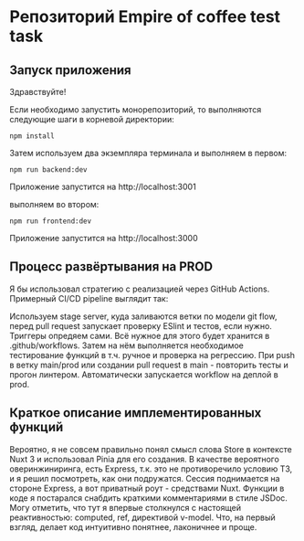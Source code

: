 # Репозиторий Empire of coffee test task

## Запуск приложения

Здравствуйте!

Если необходимо запустить монорепозиторий, то выполняются следующие шаги в корневой директории:

`npm install`

Затем используем два экземпляра терминала и выполняем в первом:

`npm run backend:dev`

Приложение запустится на http://localhost:3001

выполняем во втором:

`npm run frontend:dev`

Приложение запустится на http://localhost:3000

## Процесс развёртывания на PROD

Я бы использовал стратегию c реализацией через GitHub Actions. Примерный CI/CD pipeline выглядит так:

Используем stage server, куда заливаются ветки по модели git flow, перед pull request запускает проверку ESlint и тестов, если нужно. Триггеры опредяем сами.
Всё нужное для этого будет хранится в .github/workflows.
Затем на нём выполняется необходимое тестирование функций в т.ч. ручное и проверка на регрессию.
При push в ветку main/prod или создании pull request в main - повторить тесты и прогон линтером. Автоматически запускается workflow на деплой в prod.

## Краткое описание имплементированных функций

Вероятно, я не совсем правильно понял смысл слова Store в контексте Nuxt 3 и использовал Pinia для его создания.
В качестве вероятного оверинжиниринга, есть Express, т.к. это не противоречило условию ТЗ, и я решил посмотреть, как они подружатся. Сессия поднимается на стороне Express, а вот приватный роут - средствами Nuxt.
Функции в коде я постарался снабдить краткими комментариями в стиле JSDoc.
Могу отметить, что тут я впервые столкнулся с настоящей реактивностью: сomputed, ref, директивой v-model. Что, на первый взгляд, делает код интуитивно понятнее, лаконичнее и проще.
